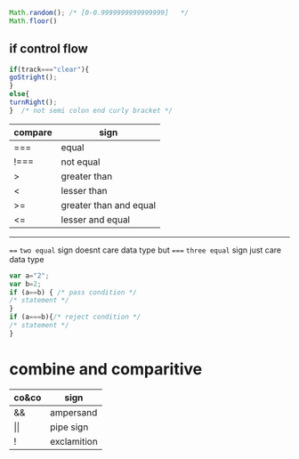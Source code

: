 ```js
Math.random(); /* [0-0.9999999999999999]   */
Math.floor()
```

## if control flow
```js
if(track==="clear"){
goStright();
} 
else{
turnRight();
}  /* not semi colon end curly bracket */
```
|compare|  sign|
|----|------|
|===|equal|
| !===|not equal|
|>|greater than|
|< |lesser than|
|>=|greater than and equal|
|<=|lesser and equal|


-------
`==` `two equal` sign  doesnt care data type  but `===` `three equal` sign just care data type
```js
var a="2"; 
var b=2; 
if (a==b) { /* pass condition */
/* statement */
}
if (a===b){/* reject condition */
/* statement */
}
```
#  combine and comparitive
|co&co|  sign|
|----|------|
|&&|ampersand|
| \|\| |pipe sign|
|!|exclamition|

